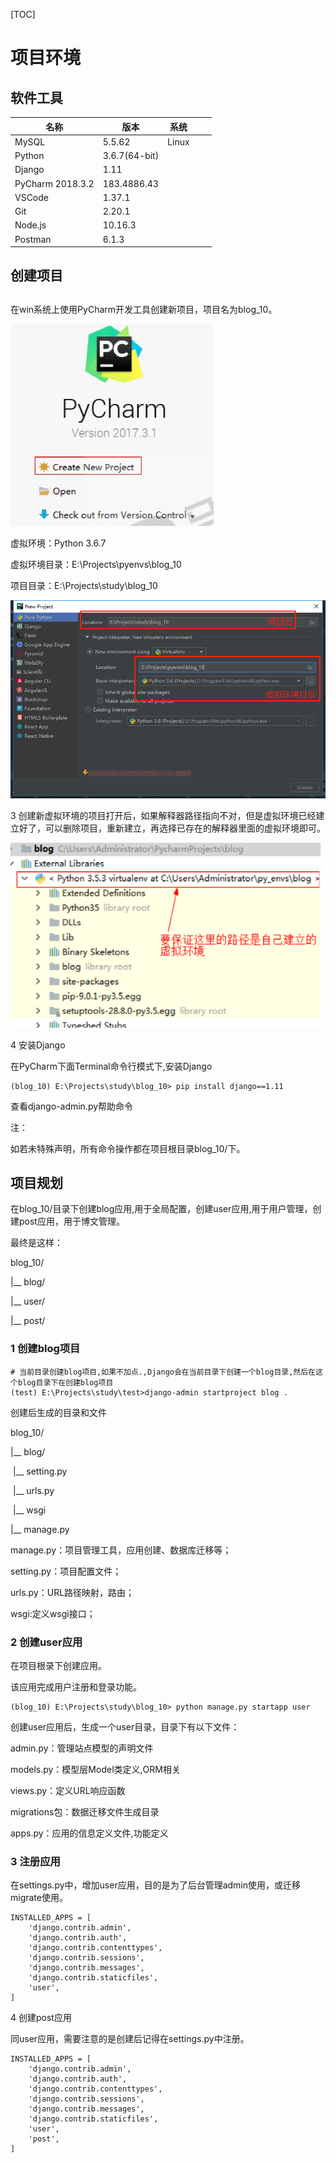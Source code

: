 [TOC]

# 项目环境

## 软件工具

| 名称             | 版本          | 系统  |      |      |
| ---------------- | ------------- | ----- | ---- | ---- |
| MySQL            | 5.5.62        | Linux |      |      |
| Python           | 3.6.7(64-bit) |       |      |      |
| Django           | 1.11          |       |      |      |
| PyCharm 2018.3.2 | 183.4886.43   |       |      |      |
| VSCode           | 1.37.1        |       |      |      |
| Git              | 2.20.1        |       |      |      |
| Node.js          | 10.16.3       |       |      |      |
| Postman          | 6.1.3         |       |      |      |

## 创建项目

## 

在win系统上使用PyCharm开发工具创建新项目，项目名为blog_10。

![img](%E5%88%9B%E5%BB%BA%E9%A1%B9%E7%9B%AE.assets/c42ee671-b0f2-4bbd-9e83-36d716f242b7.jpg)

虚拟环境：Python 3.6.7

虚拟环境目录：E:\Projects\pyenvs\blog_10

项目目录：E:\Projects\study\blog_10

![img](%E5%88%9B%E5%BB%BA%E9%A1%B9%E7%9B%AE.assets/c0ee459b-c9d7-4d22-872d-6566670b1115.png)

3 创建新虚拟环境的项目打开后，如果解释器路径指向不对，但是虚拟环境已经建立好了，可以删除项目，重新建立，再选择已存在的解释器里面的虚拟环境即可。

![img](%E5%88%9B%E5%BB%BA%E9%A1%B9%E7%9B%AE.assets/1e274da3-335f-4c6b-89f4-c55635896401.png)

4 安装Django

在PyCharm下面Terminal命令行模式下,安装Django

 

```
(blog_10) E:\Projects\study\blog_10> pip install django==1.11
```

查看django-admin.py帮助命令

注：

如若未特殊声明，所有命令操作都在项目根目录blog_10/下。

## 项目规划

在blog_10/目录下创建blog应用,用于全局配置，创建user应用,用于用户管理，创建post应用，用于博文管理。

最终是这样：

blog_10/

  |__ blog/

  |__ user/

  |__ post/

### 1 创建blog项目

 

```
# 当前目录创建blog项目,如果不加点.,Django会在当前目录下创建一个blog目录,然后在这个blog目录下在创建blog项目
(test) E:\Projects\study\test>django-admin startproject blog .
```

创建后生成的目录和文件

blog_10/

  |__ blog/

​    |__ setting.py

​    |__ urls.py

​    |__ wsgi

  |__ manage.py

manage.py：项目管理工具，应用创建、数据库迁移等；

setting.py：项目配置文件；

urls.py：URL路径映射，路由；

wsgi:定义wsgi接口；

### 2 创建user应用

在项目根录下创建应用。

该应用完成用户注册和登录功能。

 

```
(blog_10) E:\Projects\study\blog_10> python manage.py startapp user
```

创建user应用后，生成一个user目录，目录下有以下文件：

admin.py：管理站点模型的声明文件

models.py：模型层Model类定义,ORM相关

views.py：定义URL响应函数

migrations包：数据迁移文件生成目录

apps.py：应用的信息定义文件,功能定义

### 3 注册应用

在settings.py中，增加user应用，目的是为了后台管理admin使用，或迁移migrate使用。

 

```
INSTALLED_APPS = [
    'django.contrib.admin',
    'django.contrib.auth',
    'django.contrib.contenttypes',
    'django.contrib.sessions',
    'django.contrib.messages',
    'django.contrib.staticfiles',
    'user',
]
```

4 创建post应用

同user应用，需要注意的是创建后记得在settings.py中注册。

 

```
INSTALLED_APPS = [
    'django.contrib.admin',
    'django.contrib.auth',
    'django.contrib.contenttypes',
    'django.contrib.sessions',
    'django.contrib.messages',
    'django.contrib.staticfiles',
    'user',
    'post',
]
```